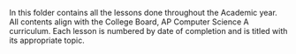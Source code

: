 In this folder contains all the lessons done throughout the Academic year.  All contents align with the College Board, AP Computer Science A curriculum.  Each lesson is numbered by date of completion and is titled with its appropriate topic.  
